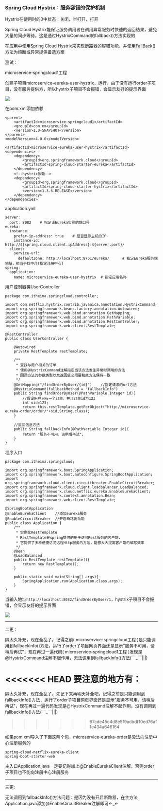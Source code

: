 ### Spring Cloud Hystrix：服务容错的保护机制

Hystrix在使用时的3中状态：关闭，半打开，打开

Spring Cloud Hystrix能保证服务调用者在调用异常服务时快速的返回结果，避免大量的同步等待，这是通过HystrixCommand的fallback()方法实现的

在应用中使用Spring Cloud Hystrix来实现断路器的容错功能，并使用FallBack()方法为熔断或异常提供备选方案

测试：

microservice-springcloud1工程

创建子项目microservice-eureka-user-hystrix，运行，由于没有运行order子项目，没有服务提供方，所以hystrix子项目不会报错，会显示友好的提示界面

![](http://chenchen7.oss-cn-shanghai.aliyuncs.com/20190721000117.png)

在pom.xml添加依赖
```
<parent>
    <artifactId>microservice-springcloud1</artifactId>
    <groupId>com.nm</groupId>
    <version>1.0-SNAPSHOT</version>
</parent>
<modelVersion>4.0.0</modelVersion>

<artifactId>microservice-eureka-user-hystrix</artifactId>
<dependencies>
    <dependency>
        <groupId>org.springframework.cloud</groupId>
        <artifactId>spring-cloud-starter-eureka</artifactId>
    </dependency>
    <!--hystrix依赖-->
    <dependency>
        <groupId>org.springframework.cloud</groupId>
        <artifactId>spring-cloud-starter-hystrix</artifactId>
        <version>1.3.6.RELEASE</version>
    </dependency>
</dependencies>
```

application.yml
```
server:
  port: 8082    # 指定该Eureka实例的端口号
eureka:
  instance:
    prefer-ip-address: true    # 是否显示主机的IP
    instance-id: http://${spring.cloud.client.ipAddress}:${server.port}/
  client:
    service-url:
      defaultZone: http://localhost:8761/eureka/      # 指定Eureka服务端地址，相当于找中介(指定注册中心)
spring:
  application:
    name: microservice-eureka-user-hystrix  # 指定应用名称
```

用户控制器类UserController
```
package com.itheima.springcloud.controller;

import com.netflix.hystrix.contrib.javanica.annotation.HystrixCommand;
import org.springframework.beans.factory.annotation.Autowired;
import org.springframework.web.bind.annotation.GetMapping;
import org.springframework.web.bind.annotation.PathVariable;
import org.springframework.web.bind.annotation.RestController;
import org.springframework.web.client.RestTemplate;

@RestController
public class UserController {

    @Autowired
    private RestTemplate restTemplate;

    /**
     * 查找与用户相关的订单
     * 使用@HystrixCommand注解指定当该方法发生异常时调用的方法
     * 回调方法的参数类型以及返回值必须要和原方法保持一致
     */
    @GetMapping("/findOrderByUser/{id}")    //指定请求的url方法
    @HystrixCommand(fallbackMethod = "fallbackInfo")
    public String findOrderByUser(@PathVariable Integer id){
        //假设用户只有一个订单，并且订单id为123
        int oid=123;
        return this.restTemplate.getForObject("http://microservice-eureka-order/order/"+oid,String.class);
    }

    //返回信息方法
    public String fallbackInfo(@PathVariable Integer id){
        return "服务不可用，请稍后再试";
    }
}
```

程序入口
```
package com.itheima.springcloud;

import org.springframework.boot.SpringApplication;
import org.springframework.boot.autoconfigure.SpringBootApplication;
import org.springframework.cloud.client.circuitbreaker.EnableCircuitBreaker;
import org.springframework.cloud.client.loadbalancer.LoadBalanced;
import org.springframework.cloud.netflix.eureka.EnableEurekaClient;
import org.springframework.context.annotation.Bean;
import org.springframework.web.client.RestTemplate;

@SpringBootApplication
@EnableEurekaClient    //添加eureka服务
@EnableCircuitBreaker  //开启断路器功能
public class Application {
    /**
     * 实例化RestTemplate
     * RestTemplate是spring提供的用于访问Rest服务的客户端，
     * 它提供了多种便捷访问远程Http服务的方法，能够大大提高客户端的编写效率
     */
    @Bean
    @LoadBalanced
    public RestTemplate restTemplate(){
        return new RestTemplate();
    }

    public static void main(String[] args){
        SpringApplication.run(Application.class,args);
    }
}
```

当输入地址`http://localhost:8082/findOrderByUser/1`，hystrix子项目不会报错，会显示友好的提示界面

![](http://chenchen7.oss-cn-shanghai.aliyuncs.com/20190721000130.png)

---

二更：

隔太久补充，现在全乱了，记得之前( microservice-springcloud工程 )是只能调用到fallbackInfo()方法，运行了order子项目网页界面还是显示"服务不可用，请稍后再试"，现在再过一遍代码( microservice-springcloud1工程 )发现是@HystrixCommand注解不起作用，无法调用到fallbackInfo()方法(￣_￣|||)

<<<<<<< HEAD
要注意的地方有：
=======
隔太久补充，现在全乱了，先记下来再明天补全吧，记得之前是只能调用到fallbackInfo()方法，运行了order子项目网页界面还是显示"服务不可用，请稍后再试"，现在再过一遍代码发现是@HystrixCommand注解不起作用，没有调用到fallbackInfo()方法(￣_￣|||)
>>>>>>> 67cde45c4d8e5f9adbdf10ed76af1e434a646164

如果pom.xml导入了下面这两个包，microservice-eureka-order是没法向注册中心注册服务的
```
spring-cloud-netflix-eureka-client
spring-boot-starter-web
```

主入口Application.java一定要记得加上@EnableEurekaClient注解，否则order子项目也不能向注册中心注册服务

---

三更:

无法调用到fallbackInfo()方法问题：是因为没有开启断路器，在主方法Application.java添加@EnableCircuitBreaker注解即可←_←

